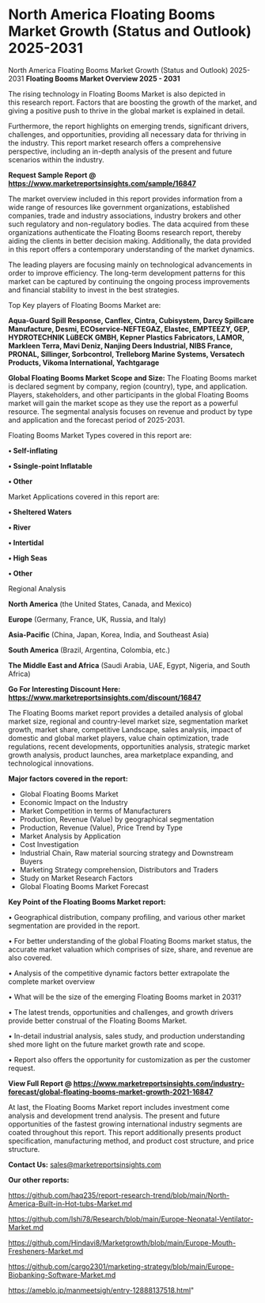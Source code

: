 # North America Floating Booms Market Growth (Status and Outlook) 2025-2031
North America Floating Booms Market Growth (Status and Outlook) 2025-2031
<Strong> Floating Booms Market Overview 2025 - 2031</strong>

The rising technology in Floating Booms Market is also depicted in this research report. Factors that are boosting the growth of the market, and giving a positive push to thrive in the global market is explained in detail.

Furthermore, the report highlights on emerging trends, significant drivers, challenges, and opportunities, providing all necessary data for thriving in the industry. This report market research offers a comprehensive perspective, including an in-depth analysis of the present and future scenarios within the industry.

<strong>Request Sample Report @ <a href=https://www.marketreportsinsights.com/sample/16847>https://www.marketreportsinsights.com/sample/16847</a></strong>

The market overview included in this report provides information from a wide range of resources like government organizations, established companies, trade and industry associations, industry brokers and other such regulatory and non-regulatory bodies. The data acquired from these organizations authenticate the Floating Booms research report, thereby aiding the clients in better decision making. Additionally, the data provided in this report offers a contemporary understanding of the market dynamics.

The leading players are focusing mainly on technological advancements in order to improve efficiency. The long-term development patterns for this market can be captured by continuing the ongoing process improvements and financial stability to invest in the best strategies.

Top Key players of Floating Booms Market are:

<strong>Aqua-Guard Spill Response, Canflex, Cintra, Cubisystem, Darcy Spillcare Manufacture, Desmi, ECOservice-NEFTEGAZ, Elastec, EMPTEEZY, GEP, HYDROTECHNIK LüBECK GMBH, Kepner Plastics Fabricators, LAMOR, Markleen Terra, Mavi Deniz, Nanjing Deers Industrial, NIBS France, PRONAL, Sillinger, Sorbcontrol, Trelleborg Marine Systems, Versatech Products, Vikoma International, Yachtgarage</strong>

<strong><b>Global Floating Booms Market Scope and Size:</b></strong>
The Floating Booms market is declared segment by company, region (country), type, and application. Players, stakeholders, and other participants in the global Floating Booms market will gain the market scope as they use the report as a powerful resource. The segmental analysis focuses on revenue and product by type and application and the forecast period of 2025-2031.

Floating Booms Market Types covered in this report are:

<strong>• Self-inflating

• Ssingle-point Inflatable

• Other</strong>

Market Applications covered in this report are:

<strong>• Sheltered Waters

• River

• Intertidal

• High Seas

• Other</strong> 

Regional Analysis

<strong>North America</strong> (the United States, Canada, and Mexico)

<strong>Europe</strong> (Germany, France, UK, Russia, and Italy)

<strong>Asia-Pacific</strong> (China, Japan, Korea, India, and Southeast Asia)

<strong>South America</strong> (Brazil, Argentina, Colombia, etc.)

<strong>The Middle East and Africa</strong> (Saudi Arabia, UAE, Egypt, Nigeria, and South Africa)

<strong>Go For Interesting Discount Here: <a href=https://www.marketreportsinsights.com/discount/16847>https://www.marketreportsinsights.com/discount/16847</a></strong>

The Floating Booms market report provides a detailed analysis of global market size, regional and country-level market size, segmentation market growth, market share, competitive Landscape, sales analysis, impact of domestic and global market players, value chain optimization, trade regulations, recent developments, opportunities analysis, strategic market growth analysis, product launches, area marketplace expanding, and technological innovations.

<strong><b>Major factors covered in the report:</b></strong>
<ul>
  <li>Global Floating Booms Market </li>
  <li>Economic Impact on the Industry</li>
  <li>Market Competition in terms of Manufacturers</li>
  <li>Production, Revenue (Value) by geographical segmentation</li>
  <li>Production, Revenue (Value), Price Trend by Type</li>
  <li>Market Analysis by Application</li>
  <li>Cost Investigation</li>
  <li>Industrial Chain, Raw material sourcing strategy and Downstream Buyers</li>
  <li>Marketing Strategy comprehension, Distributors and Traders</li>
  <li>Study on Market Research Factors</li>
  <li>Global Floating Booms Market Forecast</li>
</ul>

<strong><b>Key Point of the Floating Booms Market report:</b></strong>

• Geographical distribution, company profiling, and various other market segmentation are provided in the report.

• For better understanding of the global Floating Booms market status, the accurate market valuation which comprises of size, share, and revenue are also covered.

• Analysis of the competitive dynamic factors better extrapolate the complete market overview

• What will be the size of the emerging Floating Booms market in 2031?

• The latest trends, opportunities and challenges, and growth drivers provide better construal of the Floating Booms Market.

• In-detail industrial analysis, sales study, and production understanding shed more light on the future market growth rate and scope.

• Report also offers the opportunity for customization as per the customer request.

<strong><b>View Full Report @ <a href=https://www.marketreportsinsights.com/industry-forecast/global-floating-booms-market-growth-2021-16847>https://www.marketreportsinsights.com/industry-forecast/global-floating-booms-market-growth-2021-16847</a></b></strong>


At last, the Floating Booms Market report includes investment come analysis and development trend analysis. The present and future opportunities of the fastest growing international industry segments are coated throughout this report. This report additionally presents product specification, manufacturing method, and product cost structure, and price structure.

<strong>Contact Us:</strong>
sales@marketreportsinsights.com

<strong>Our other reports:</strong>

<a href=https://github.com/haq235/report-research-trend/blob/main/North-America-Built-in-Hot-tubs-Market.md>https://github.com/haq235/report-research-trend/blob/main/North-America-Built-in-Hot-tubs-Market.md</a>

<a href=https://github.com/Ishi78/Research/blob/main/Europe-Neonatal-Ventilator-Market.md>https://github.com/Ishi78/Research/blob/main/Europe-Neonatal-Ventilator-Market.md</a>

<a href=https://github.com/Hindavi8/Marketgrowth/blob/main/Europe-Mouth-Fresheners-Market.md>https://github.com/Hindavi8/Marketgrowth/blob/main/Europe-Mouth-Fresheners-Market.md</a>

<a href=https://github.com/cargo2301/marketing-strategy/blob/main/Europe-Biobanking-Software-Market.md>https://github.com/cargo2301/marketing-strategy/blob/main/Europe-Biobanking-Software-Market.md</a>

<a href=https://ameblo.jp/manmeetsigh/entry-12888137518.html>https://ameblo.jp/manmeetsigh/entry-12888137518.html</a>"
